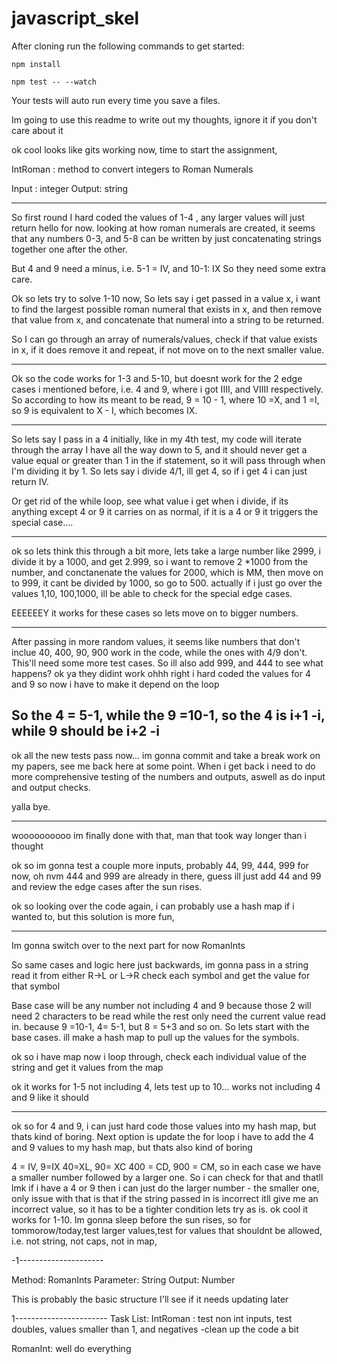 # javascript_skel

After cloning run the following commands to get started:

`npm install`

`npm test -- --watch`

Your tests will auto run every time you save a files.



Im going to use this readme to write out my thoughts, ignore it if you don't care about it 

ok cool looks like gits working now, time to start the assignment, 

IntRoman :
method to convert integers to Roman Numerals

Input : integer
Output: string

------
So first round I hard coded the values of 1-4 , any larger values will just return hello for now. 
looking at how roman numerals are created, it seems that any numbers 0-3, and 5-8 can be written by just concatenating strings together one after the other.

But 4 and 9 need a minus, i.e. 5-1 = IV, and 10-1: IX
So they need some extra care. 

Ok so lets try to solve 1-10 now, 
So lets say i get passed in a value x, i want to find the largest possible roman numeral that exists in x, and then remove that value from x, and concatenate that numeral into a string to be returned. 

So I can go through an array of numerals/values, check if that value exists in x, if it does remove it and repeat, if not move on to the next smaller value.

-------
Ok so the code works for 1-3 and 5-10, but doesnt work for the 2 edge cases i mentioned before, i.e. 4 and 9, where i got IIII, and VIIII respectively. 
So according to how its meant to be read, 9 = 10 - 1, where 10 =X, and 1 =I, so 9 is equivalent to X - I, which becomes IX. 

-----
So lets say I pass in a 4 initially, like in my 4th test, my code will iterate through the array I have all the way down to 5, and it should never get a value equal or greater than 1 in the if statement, so it will pass through when I'm dividing it by 1. So lets say i divide 4/1, ill get 4, so if i get 4 i can just return IV.

Or get rid of the while loop, see what value i get when i divide, if its anything except 4 or 9 it carries on as normal, if it is a 4 or 9 it triggers the special case....


---- 
ok so lets think this through a bit more, lets take a large number like 2999, i divide it by a 1000, and get 2.999, so i want to remove 2 *1000 from the number, and conctanenate the values for 2000, which is MM, then move on to 999, it cant be divided by 1000, so go to 500. actually if i just go over the values 1,10, 100,1000, ill be able to check for the special edge cases. 

EEEEEEY it works for these cases so lets move on to bigger numbers.

--------

After passing in more random values, it seems like numbers that don't inclue 40, 400, 90, 900 work in the code, while the ones with 4/9 don't. This'll need some more test cases.
So ill also add 999, and 444 to see what happens?
ok ya they didint work
ohhh right i hard coded the values for 4 and 9 so now i have to make it depend on the loop

So the 4 = 5-1, while the 9 =10-1, so the 4 is i+1 -i, while 9 should be i+2 -i
-------
ok all the new tests pass now... im gonna commit and take a break work on my papers, see me back here at some point.
When i get back i need to do more comprehensive testing of the numbers and outputs, aswell as do input and output checks.

yalla bye.

---------------
woooooooooo im finally done with that, man that took way longer than i thought

ok so im gonna test a couple more inputs, probably 44, 99, 444, 999 for now, oh nvm 444 and 999 are already in there, guess ill just add 44 and 99 and review the edge cases after the sun rises. 

ok so looking  over the code again, i can probably use a hash map if i wanted to, but this solution is more fun,

-------------------------------------------
Im gonna switch over to the next part for now RomanInts

So same cases and logic here just backwards, im gonna pass in a string read it from either R->L or L->R check each symbol and get the value for that symbol

Base case will be any number not including 4 and 9 because those 2 will need 2 characters to be read while the rest only need the current value read in. because 9 =10-1, 4= 5-1, but 8 = 5+3 and so on. 
So lets start with the base cases. ill make a hash map to pull up the values for the symbols. 

ok so i have map now i loop through, check each individual value of the string and get it values from the map

ok it works for 1-5 not including 4, lets test up to 10... works not including 4 and 9 like it should

-------------------------------
ok so for 4 and 9, i can just hard code those values into my hash map, but thats kind of boring. 
Next option is update the for loop i have to add the 4 and 9 values to my hash map, but thats also kind of boring

4 = IV, 9=IX
40=XL, 90= XC
400 = CD, 900 = CM, 
so in each case we have a smaller number followed by a larger one. So i can check for that and thatll lmk if i have a 4 or 9 then i can just do the larger number - the smaller one, only issue with that is that if the string passed in is incorrect itll give me an incorrect value, so it has to be a tighter condition lets try as is.
ok cool it works for 1-10. Im gonna sleep before the sun rises, so for tommorow/today,test larger values,test for values that shouldnt be allowed, i.e. not string, not caps, not in map,

-1---------------------



Method: RomanInts
Parameter: String
Output: Number

This is probably the basic structure I'll see if it needs updating later


1-----------------------
Task List:
IntRoman : test non int inputs, test doubles, values smaller than 1, and negatives
            -clean up the code a bit

RomanInt: well do everything
            